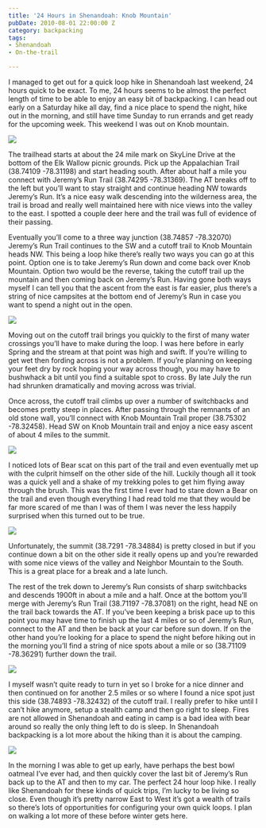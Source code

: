 ```yaml
---
title: '24 Hours in Shenandoah: Knob Mountain'
pubDate: 2010-08-01 22:00:00 Z
category: backpacking
tags:
- Shenandoah
- On-the-trail

---
```

I managed to get out for a quick loop hike in Shenandoah last weekend, 24 hours quick to be exact. To me, 24 hours seems to be almost the perfect length of time to be able to enjoy an easy bit of backpacking. I can head out early on a Saturday hike all day, find a nice place to spend the night, hike out in the morning, and still have time Sunday to run errands and get ready for the upcoming week. This weekend I was out on Knob mountain.

<img src='/images/knob.jpg' >

The trailhead starts at about the 24 mile mark on SkyLine Drive at the bottom of the Elk Wallow picnic grounds. Pick up the Appalachian Trail (38.74109 -78.31198) and start heading south. After about half a mile you connect with Jeremy’s Run Trail (38.74295 -78.31369). The AT breaks off to the left but you’ll want to stay straight and continue heading NW towards Jeremy’s Run. It’s a nice easy walk descending into the wilderness area, the trail is broad and really well maintained here with nice views into the valley to the east. I spotted a couple deer here and the trail was full of evidence of their passing.

<!--more-->

Eventually you’ll come to a three way junction (38.74857 -78.32070) Jeremy’s Run Trail continues to the SW and a cutoff trail to Knob Mountain heads NW. This being a loop hike there’s really two ways you can go at this point. Option one is to take Jeremy’s Run down and come back over Knob Mountain. Option two would be the reverse, taking the cutoff trail up the mountain and then coming back on Jeremy’s Run. Having gone both ways myself I can tell you that the ascent from the east is far easier, plus there’s a string of nice campsites at the bottom end of Jeremy’s Run in case you want to spend a night out in the open.

<img src='/images/knobrun.jpg' >

Moving out on the cutoff trail brings you quickly to the first of many water crossings you’ll have to make during the loop. I was here before in early Spring and the stream at that point was high and swift. If you’re willing to get wet then fording across is not a problem. If you’re planning on keeping your feet dry by rock hoping your way across though, you may have to bushwhack a bit until you find a suitable spot to cross. By late July the run had shrunken dramatically and moving across was trivial.

Once across, the cutoff trail climbs up over a number of switchbacks and becomes pretty steep in places. After passing through the remnants of an old stone wall, you’ll connect with Knob Mountain Trail proper (38.75302 -78.32458). Head SW on Knob Mountain trail and enjoy a nice easy ascent of about 4 miles to the summit.

<img src='/images/knobwall.jpg' >

I noticed lots of Bear scat on this part of the trail and even eventually met up with the culprit himself on the other side of the hill. Luckily though all it took was a quick yell and a shake of my trekking poles to get him flying away through the brush. This was the first time I ever had to stare down a Bear on the trail and even though everything I had read told me that they would be far more scared of me than I was of them I was never the less happily surprised when this turned out to be true.

<img src='/images/knobneighbor.jpg' >

Unfortunately, the summit (38.7291 -78.34884) is pretty closed in but if you continue down a bit on the other side it really opens up and you’re rewarded with some nice views of the valley and Neighbor Mountain to the South. This is a great place for a break and a late lunch.

The rest of the trek down to Jeremy’s Run consists of sharp switchbacks and descends 1900ft in about a mile and a half. Once at the bottom you’ll merge with Jeremy’s Run Trail (38.71197 -78.37081) on the right, head NE on the trail back towards the AT. If you’ve been keeping a brisk pace up to this point you may have time to finish up the last 4 miles or so of Jeremy’s Run, connect to the AT and then be back at your car before sun down. If on the other hand you’re looking for a place to spend the night before hiking out in the morning you’ll find a string of nice spots about a mile or so (38.71109 -78.36291) further down the trail.

<img src='/images/knobtent.jpg' >

I myself wasn’t quite ready to turn in yet so I broke for a nice dinner and then continued on for another 2.5 miles or so where I found a nice spot just this side (38.74893 -78.32432) of the cutoff trail. I really prefer to hike until I can’t hike anymore, setup a stealth camp and then go right to sleep. Fires are not allowed in Shenandoah and eating in camp is a bad idea with bear around so really the only thing left to do is sleep. In Shenandoah backpacking is a lot more about the hiking than it is about the camping.

<img src='/images/knobbreakfast.jpg' >

In the morning I was able to get up early, have perhaps the best bowl oatmeal I’ve ever had, and then quickly cover the last bit of Jeremy’s Run back up to the AT and then to my car. The perfect 24 hour loop hike. I really like Shenandoah for these kinds of quick trips, I’m lucky to be living so close. Even though it’s pretty narrow East to West it’s got a wealth of trails so there’s lots of opportunities for configuring your own quick loops. I plan on walking a lot more of these before winter gets here.